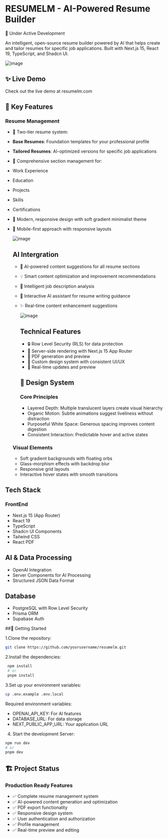 # RESUMELM - AI-Powered Resume Builder

🚧 Under Active Development

An intelligent, open-source resume builder powered by AI that helps create and tailor resumes for specific job applications. Built with Next.js 15, React 19, TypeScript, and Shadcn UI.

![image](https://github.com/user-attachments/assets/da61bd1b-abb5-4ef1-846b-0aeee9dcebea)

## ✨ Live Demo

Check out the live demo at resumelm.com

## 🌟 Key Features

### Resume Management

- 📝 Two-tier resume system:
 - **Base Resumes**: Foundation templates for your professional profile
 - **Tailored Resumes**: AI-optimized versions for specific job applications

 - 💼 Comprehensive section management for:
  - Work Experience
  - Education
  - Projects
  - Skills
  - Certifications

 - 🎨 Modern, responsive design with soft gradient minimalist theme
 - 📱 Mobile-first approach with responsive layouts

   ![image](https://github.com/user-attachments/assets/b71db83c-734a-46bb-ace0-b55cbd20cce4)

   ## AI Intergration

   - 🤖 AI-powered content suggestions for all resume sections
   - 💡 Smart content optimization and improvement recommendations
   - 🎯 Intelligent job description analysis
   - 💬 Interactive AI assistant for resume writing guidance
   - ✨ Real-time content enhancement suggestions
  
     ![image](https://github.com/user-attachments/assets/b26733d7-7772-450e-b3d8-2763cdf1d311)

     ## Technical Features

     - 🔒 Row Level Security (RLS) for data protection
     - 🚀 Server-side rendering with Next.js 15 App Router
     - 📄 PDF generation and preview
     - 🎨 Custom design system with consistent UI/UX
     - 🔄 Real-time updates and preview
    
     ## 🎨 Design System

     ### Core Principles

     - Layered Depth: Multiple translucent layers create visual hierarchy
     - Organic Motion: Subtle animations suggest liveliness without distraction
     - Purposeful White Space: Generous spacing improves content digestion
     - Consistent Interaction: Predictable hover and active states

   ### Visual Elements

   - Soft gradient backgrounds with floating orbs
   - Glass-morphism effects with backdrop blur
   - Responsive grid layouts
   - Interactive hover states with smooth transitions

  ## Tech Stack

  ### FrontEnd

  - Next.js 15 (App Router)
  - React 19
  - TypeScript
  - Shadcn UI Components
  - Tailwind CSS
  - React PDF

 ## AI & Data Processing
 - OpenAI Integration
 - Server Components for AI Processing
 - Structured JSON Data Format

 ## Database
 - PostgreSQL with Row Level Security
 - Prisma ORM
 - Supabase Auth

 ##🚀 Getting Started

1.Clone the repository:
``` bash
git clone https://github.com/yourusername/resumelm.git
```

2.Install the dependencies:

``` bash 
 npm install
 # or
 pnpm install
```

3.Set up your environment variables:

``` bash
cp .env.example .env.local
```

Required environment variables:

- OPENAI_API_KEY: For AI features
- DATABASE_URL: For data storage
- NEXT_PUBLIC_APP_URL: Your application URL

4. Start the development Server:

``` bash 
npm run dev
# or
pnpm dev
```

## 🏗️ Project Status

### Production Ready Features
- ✅ Complete resume management system
- ✅ AI-powered content generation and optimization
- ✅ PDF export functionality
- ✅ Responsive design system
- ✅ User authentication and authorization
- ✅ Profile management
- ✅ Real-time preview and editing



   
